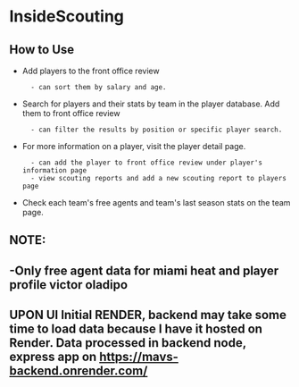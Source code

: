 # InsideScouting

## How to Use

- Add players to the front office review  

        - can sort them by salary and age.
- Search for players and their stats by team in the player database. Add them to front office review

        - can filter the results by position or specific player search.
- For more information on a player, visit the player detail page.

        - can add the player to front office review under player's information page
        - view scouting reports and add a new scouting report to players page   
- Check each team's free agents and team's last season stats on the team page.


## NOTE:
## -Only free agent data for miami heat and player profile victor oladipo
## UPON UI Initial RENDER, backend may take some time to load data because I have it hosted on Render. Data processed in backend node, express app on https://mavs-backend.onrender.com/ 
